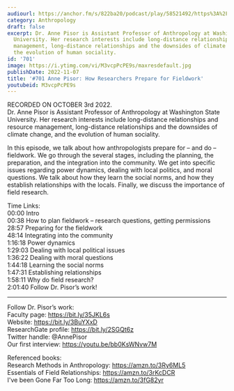 ```yaml
---
audiourl: https://anchor.fm/s/822ba20/podcast/play/58521492/https%3A%2F%2Fd3ctxlq1ktw2nl.cloudfront.net%2Fstaging%2F2022-9-3%2F1e9984b0-840e-f020-416f-c955862ca5e1.m4a
category: Anthropology
draft: false
excerpt: Dr. Anne Pisor is Assistant Professor of Anthropology at Washington State
  University. Her research interests include long-distance relationships and resource
  management, long-distance relationships and the downsides of climate change, and
  the evolution of human sociality.
id: '701'
image: https://i.ytimg.com/vi/M3vcpPcPE9s/maxresdefault.jpg
publishDate: 2022-11-07
title: '#701 Anne Pisor: How Researchers Prepare for Fieldwork'
youtubeid: M3vcpPcPE9s
---
```

<div class="timelinks">

RECORDED ON OCTOBER 3rd 2022.  
Dr. Anne Pisor is Assistant Professor of Anthropology at Washington State University. Her research interests include long-distance relationships and resource management, long-distance relationships and the downsides of climate change, and the evolution of human sociality.

In this episode, we talk about how anthropologists prepare for – and do – fieldwork. We go through the several stages, including the planning, the preparation, and the integration into the community. We get into specific issues regarding power dynamics, dealing with local politics, and moral questions. We talk about how they learn the social norms, and how they establish relationships with the locals. Finally, we discuss the importance of field research.

Time Links:  
<time>00:00</time> Intro  
<time>00:38</time> How to plan fieldwork – research questions, getting permissions  
<time>28:57</time> Preparing for the fieldwork  
<time>48:14</time> Integrating into the community  
<time>1:16:18</time> Power dynamics  
<time>1:29:03</time> Dealing with local political issues  
<time>1:36:22</time> Dealing with moral questions  
<time>1:44:18</time> Learning the social norms  
<time>1:47:31</time> Establishing relationships  
<time>1:58:11</time> Why do field research?  
<time>2:01:40</time> Follow Dr. Pisor’s work!

---

Follow Dr. Pisor’s work:  
Faculty page: https://bit.ly/35JKL6s  
Website: https://bit.ly/3BuYXxD  
ResearchGate profile: https://bit.ly/2SGQt6z  
Twitter handle: @AnnePisor  
Our first interview: https://youtu.be/bb0KsWNvw7M

Referenced books:  
Research Methods in Anthropology: https://amzn.to/3Ry6ML5  
Essentials of Field Relationships: https://amzn.to/3rKcDCR  
I've been Gone Far Too Long: https://amzn.to/3fG82yr
</div>

